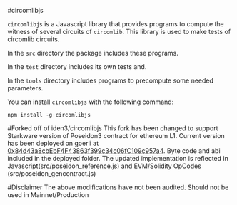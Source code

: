 #circomlibjs

`circomlibjs` is a Javascript library that provides programs to compute the witness of several circuits of `circomlib`.
This library is used to make tests of circomlib circuits.

In the `src` directory the package includes these programs.

In the `test` directory includes its own tests and.

In the `tools` directory includes programs to precompute some needed parameters.

You can install `circomlibjs` with the following command:

```text
npm install -g circomlibjs
```


#Forked off of iden3/circomlibjs
This fork has been changed to support Starkware version of Poseidon3 contract for ethereum L1. Current version has been deployed on goerli at [0x84d43a8cbEbF4F43863f399c34c06fC109c957a4](https://goerli.etherscan.io/address/0x84d43a8cbebf4f43863f399c34c06fc109c957a4). Byte code and abi included in the deployed folder. The updated implementation is reflected in Javascript(src/poseidon_reference.js) and EVM/Solidity OpCodes (src/poseidon_gencontract.js)

#Disclaimer
The above modifications have not been audited. Should not be used in Mainnet/Production